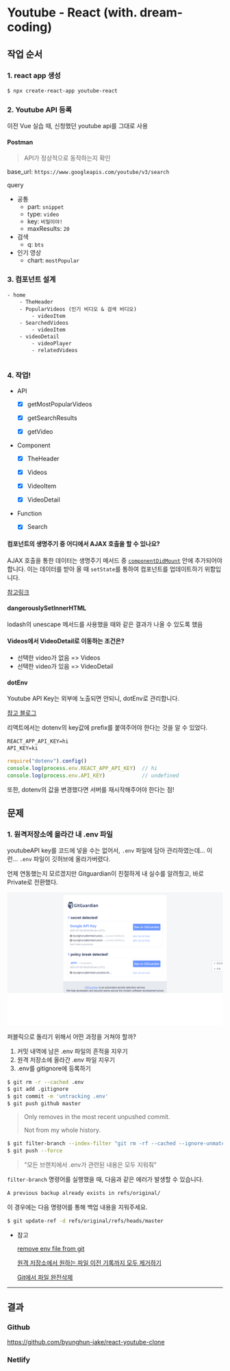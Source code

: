 # Youtube - React (with. dream-coding)



## 작업 순서



### 1. react app 생성

```bash
$ npx create-react-app youtube-react
```



### 2. Youtube API 등록

이전 Vue 실습 때, 신청했던 youtube api를 그대로 사용



#### Postman

> API가 정상적으로 동작하는지 확인

base_url: `https://www.googleapis.com/youtube/v3/search`

query

- 공통
  - part: `snippet`
  - type: `video`
  - key: `비밀이야!`
  - maxResults: `20`
- 검색
  - q: `bts`
- 인기 영상
  - chart: `mostPopular`



### 3. 컴포넌트 설계

```
- home
	- TheHeader
	- PopularVideos (인기 비디오 & 검색 비디오)
		- videoItem
	- SearchedVideos
		- videoItem
	- videoDetail
		- videoPlayer
		- relatedVideos
		
```



### 4. 작업!

- API
  - [x] getMostPopularVideos
  - [x] getSearchResults
  - [x] getVideo



- Component
  - [x] TheHeader
  - [x] Videos
  - [x] VideoItem
  - [x] VideoDetail



- Function
  - [x] Search





#### 컴포넌트의 생명주기 중 어디에서 AJAX 호출을 할 수 있나요?

AJAX 호출을 통한 데이터는 생명주기 메서드 중 [`componentDidMount`](https://ko.reactjs.org/docs/react-component.html#mounting) 안에 추가되어야 합니다. 이는 데이터를 받아 올 때 `setState`를 통하여 컴포넌트를 업데이트하기 위함입니다.

[참고링크](https://ko.reactjs.org/docs/faq-ajax.html#where-in-the-component-lifecycle-should-i-make-an-ajax-call)



#### dangerouslySetInnerHTML

lodash의 unescape 메서드를 사용했을 때와 같은 결과가 나올 수 있도록 했음



#### Videos에서 VideoDetail로 이동하는 조건은?

- 선택한 video가 없음 => Videos
- 선택한 video가 있음 => VideoDetail



#### dotEnv

Youtube API Key는 외부에 노출되면 안되니, dotEnv로 관리합니다.

[참고 블로그](https://www.daleseo.com/js-dotenv/)

리액트에서는 dotenv의 key값에 prefix를 붙여주어야 한다는 것을 알 수 있었다.

```
REACT_APP_API_KEY=hi
API_KEY=ki
```

```js
require("dotenv").config()
console.log(process.env.REACT_APP_API_KEY)	// hi
console.log(process.env.API_KEY)			// undefined
```



또한, dotenv의 값을 변경했다면 서버를 재시작해주어야 한다는 점!



## 문제



### 1. 원격저장소에 올라간 내 .env 파일

youtubeAPI key를 코드에 넣을 수는 없어서, `.env` 파일에 담아 관리하였는데... 이런... `.env` 파일이 깃허브에 올라가버렸다.

언제 연동했는지 모르겠지만 Gitguardian이 친절하게 내 실수를 알려줬고, 바로 Private로 전환했다.

![image-20210703181226008](README.assets/image-20210703181226008.png)

퍼블릭으로 돌리기 위해서 어떤 과정을 거쳐야 할까?

1. 커밋 내역에 남은 .env 파일의 흔적을 지우기
2. 원격 저장소에 올라간 .env 파일 지우기
3. .env를 gitignore에 등록하기



```bash
$ git rm -r --cached .env
$ git add .gitignore
$ git commit -m 'untracking .env'
$ git push github master
```

> Only removes in the most recent unpushed commit.
>
> Not from my whole history.



```bash
$ git filter-branch --index-filter "git rm -rf --cached --ignore-unmatch .env" HEAD
$ git push --force
```

> "모든 브랜치에서 .env가 관련된 내용은 모두 지워줘"





`filter-branch` 명령어를 실행했을 때, 다음과 같은 에러가 발생할 수 있습니다.

```bash
A previous backup already exists in refs/original/
```

이 경우에는 다음 명령어를 통해 백업 내용을 지워주세요.

```bash
$ git update-ref -d refs/original/refs/heads/master
```







- 참고

  [remove env file from git](https://gist.github.com/gjerokrsteski/e4a10352448158ba827493eb116cda51)

  [원격 저장소에서 원하는 파일 이전 기록까지 모두 제거하기](http://melonicedlatte.com/programming/2019/04/20/031700.html)

  [Git에서 파일 완전삭제](https://www.dsaint31.me/etc/etc-git-filter-branch/)



---



## 결과



### Github

https://github.com/byunghun-jake/react-youtube-clone



### Netlify

































